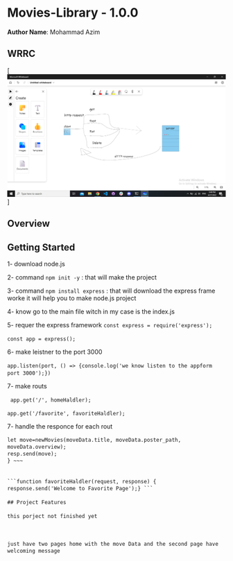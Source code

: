 
# Movies-Library - 1.0.0 

**Author Name**: Mohammad Azim

## WRRC
[![WRRC](Screenshot.png)]

## Overview

## Getting Started
<!-- What are the steps that a user must take in order to build this app on their own machine and get it running? -->

1- download node.js


2- command ``` npm init -y ``` : that will make the project


3- command ``` npm install express ``` : that will download the express frame worke it will help you to make node.js project


4- know go to the main file witch in my case is the index.js


5- requer the express framework ``` const express = require('express'); ```


``` const app = express(); ```

6- make leistner  to the port 3000 

```app.listen(port, () => {console.log('we know listen to the appform port 3000');}) ```


7- make routs 

``` app.get('/', homeHaldler);```

``` app.get('/favorite', favoriteHaldler); ```

7- handle the responce for each rout 

~~~ function homeHaldler(req, resp) {
let move=newMovies(moveData.title, moveData.poster_path, moveData.overview);
resp.send(move);
} ~~~


```function favoriteHaldler(request, response) { response.send('Welcome to Favorite Page');} ```

## Project Features

this porject not finished yet 



just have two pages home with the move Data and the second page have welcoming message
